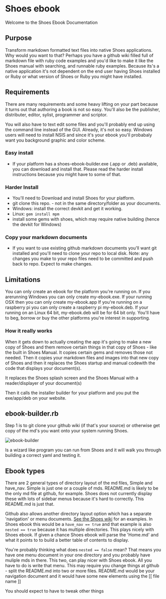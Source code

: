 # Shoes ebook

Welcome to the Shoes Ebook Documentation

## Purpose

Transform markdown formatted text files into native Shoes applications. Why 
would you want to that? Perhaps you have a github wiki filled full of 
markdown file with ruby code examples and you'd like to make it like the Shoes
manual with searching, and runnable ruby examples. Because its's a native application
it's not dependent on the end user having Shoes installed or Ruby or what version of Shoes
or Ruby you might have installed.

## Requirements

There are many requirements and some heavy lifting on your part because it turns out
that authoring a book is not so easy. You'll also be the publisher, distributer, editor,
sylist, programmer and scriptor. 

You will also have to text edit some files and you'll probably end up using 
the command line instead of the GUI. Already, it's not so easy. Windows users
will need to install NSIS and since it's your ebook you'll probabaly want you
background graphic and color scheme. 

### Easy install

* If your platform has a shoes-ebook-builder.exe (.app or .deb) available, you can download and
  install that. Please read the harder install instructions because you might have to
  some of that. 
  
### Harder Install

* You'll need to Download and install Shoes for your platform. 
* git clone this repo. - not in the same directory/folder as your documents.
* Windows: install the correct devkit and get it working.
* Linux: `gem install mpm`
* install some gems with shoes, which may require native building (hence the devkit for Windows)

### Copy your markdown documents

* If you want to use existing github markdown documents you'll want git installed and you'll
  need to clone your repo to local disk. Note: any changes you make to your
  repo files need to be committed and push back to repo.  Expect to make changes.


## Limitations

You can only create an ebook for the platform you're running on.  If you arerunning Windows
you can only create my-ebook.exe. If your running OSX then you can only create my-ebook.app
If you're running on a raspberry pi you can only create a raspberry pi my-ebook.deb. If your 
running on an Linux 64 bit, my-ebook.deb will be for 64 bit only. You'll have to beg, borrow or buy
the other platforms you're interest in supporting. 

### How it really works

When it gets down to actually creating the app it's going to make a new copy of Shoes
and them remove certain things in that copy of Shoes - like the built in Shoes Manual. It copies certain
gems and removes those not needed.  Then it copies your markdown files and images into that new copy of Shoes
and then it replaces the Shoes startup and manual codewith the code that displays your document(s). 

It replaces the Shoes splash screen and the Shoes Manual with a reader/displayer of your document(s)

Then it calls the  installer builder for your platform and you put the exe/app/deb on your website. 

## ebook-builder.rb

Step 1 is to git clone your github wiki (if that's your source) or otherwise get copy of the
md's you want onto your system running Shoes. 

![ebook-builder](https://cloud.githubusercontent.com/assets/222691/21376329/4e90d74e-c6f1-11e6-894d-0ff8a75a9839.png)

Is a wizard like program you can run from Shoes and it will walk you through building a
correct yaml and testing it.

## Ebook types

There are 2 general types of directory layout of the md files, Simple and have_nav. Simple is
just one or a couple of mds. README.md is likely to be the only md file at github, for example. Shoes does
not currently display these with lots of sidebar menus because it's hard to correctly. This README.md is just that.

Github also allows another directory layout option which has a separate 'navigation' or menu documents. 
[See the Shoes wiki](https://github.com/Shoes3/shoes3/wiki) for an examples. In Shoes ebook this would be a 
`have_nav == true` and that example is also `nested == true` because it has multiple directories. This plays 
nicely with Shoes ebook. If given a chance Shoes ebook will parse the 'Home.md' and what it points to
to build a better table of contents to display. 

You're probably thinking what does `nested == false` mean? That means you have one menu document in your one directory and you probably 
have muliple mds in there. This two, can play nicer with Shoes ebook. All you have to do is write that menu.
This may require you change things at github - split the README.md into two or more files. README.md would be 
your navigation document and it would have some new elements using the [[ file name ]] 

You should expect to have to tweak other things
